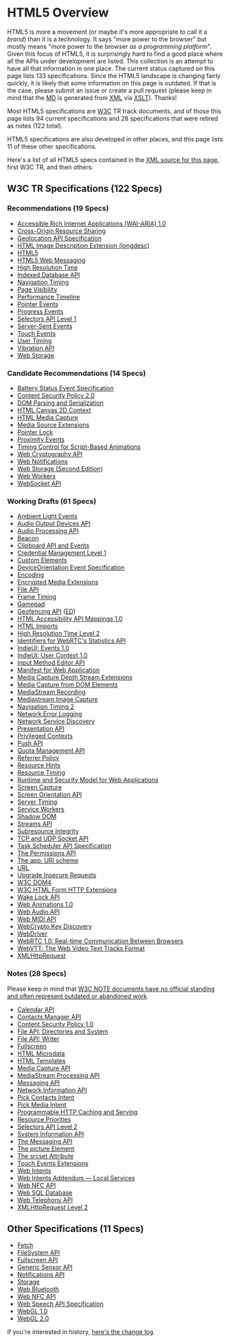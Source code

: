 # HTML5 Overview

HTML5 is more a movement (or maybe it's more appropriate to call it a *brand*) than it is a technology. It says "more power to the browser" but mostly means "more power to the browser *as a programming platform*". Given this focus of HTML5, it is surprisingly hard to find a good place where all the APIs under development are listed. This collection is an attempt to have all that information in one place. The current status captured on this page lists 133 specifications. Since the HTML5 landscape is changing fairly quickly, it is likely that some information on this page is outdated. If that is the case, please submit an issue or create a pull request (please keep in mind that the [MD](README.md) is generated from [XML](html5.xml) via [XSLT](XSLT/xml2md.xsl)). Thanks!

Most HTML5 specifications are [W3C](http://www.w3.org/ "World Wide Web Consortium") TR track documents, and of those this page lists 94 current specifications and 28 specifications that were retired as notes (122 total).

HTML5 specifications are also developed in other places, and this page lists 11 of these other specifications.

Here's a list of all HTML5 specs contained in the [XML source for this page](html5.xml), first W3C TR, and then others:

## W3C TR Specifications (122 Specs)

### Recommendations (19 Specs)

* [Accessible Rich Internet Applications (WAI-ARIA) 1.0](http://www.w3.org/TR/wai-aria "Accessibility of web content requires semantic information about widgets, structures, and behaviors, in order to allow assistive technologies to convey appropriate information to persons with disabilities. This specification provides an ontology of roles, states, and properties that define accessible user interface elements and can be used to improve the accessibility and interoperability of web content and applications. These semantics are designed to allow an author to properly convey user interface behaviors and structural information to assistive technologies in document-level markup.")
* [Cross-Origin Resource Sharing](http://www.w3.org/TR/cors "This document defines a mechanism to enable client-side cross-origin requests. Specifications that enable an API to make cross-origin requests to resources can use the algorithms defined by this specification. If such an API is used on http://example.org resources, a resource on http://hello-world.example can opt in using the mechanism described by this specification (e.g., specifying Access-Control-Allow-Origin: http://example.org as response header), which would allow that resource to be fetched cross-origin from http://example.org.")
* [Geolocation API Specification](http://www.w3.org/TR/geolocation-API "This specification defines an API that provides scripted access to geographical location information associated with the hosting device.")
* [HTML Image Description Extension (longdesc)](http://www.w3.org/TR/html-longdesc "This specification defines a longdesc attribute (based on the longdesc attribute of HTML 4) to link descriptions to images in HTML5 content. By allowing a hyperlink inside another one, this document explicitly redefines the HTML concept of hyperlink in a limited set of circumstances.")
* [HTML5](http://www.w3.org/TR/html5 "This specification defines the 5th major revision of the core language of the World Wide Web: the Hypertext Markup Language (HTML). In this version, new features are introduced to help Web application authors, new elements are introduced based on research into prevailing authoring practices, and special attention has been given to defining clear conformance criteria for user agents in an effort to improve interoperability.")
* [HTML5 Web Messaging](http://www.w3.org/TR/webmessaging "This specification defines two mechanism for communicating between browsing contexts in HTML documents.")
* [High Resolution Time](http://www.w3.org/TR/hr-time "This specification defines a JavaScript interface that provides the current time in sub-millisecond resolution and such that it is not subject to system clock skew or adjustments.")
* [Indexed Database API](http://www.w3.org/TR/IndexedDB "This document defines APIs for a database of records holding simple values and hierarchical objects. Each record consists of a key and some value. Moreover, the database maintains indexes over records it stores. An application developer directly uses an API to locate records either by their key or by using an index. A query language can be layered on this API. An indexed database can be implemented using a persistent B-tree data structure.")
* [Navigation Timing](http://www.w3.org/TR/navigation-timing "This specification defines an interface for web applications to access timing information related to navigation and elements.")
* [Page Visibility](http://www.w3.org/TR/page-visibility "This specification defines a means for site developers to programmatically determine the current visibility state of the page in order to develop power and CPU efficient web applications.")
* [Performance Timeline](http://www.w3.org/TR/performance-timeline "This specification defines an interface for web applications to access timing information related to navigation and elements.")
* [Pointer Events](http://www.w3.org/TR/pointerevents "This document defines events and related interfaces for handling hardware agnostic pointer input from devices like a mouse, pen, or touchscreen. For compatibility with existing mouse-based content, this specification also describes a mapping to fire DOM3 Mouse Events for pointer device types other than mouse.")
* [Progress Events](http://www.w3.org/TR/progress-events "The Progress Events specification defines an event interface that can be used for measuring progress; e.g. HTTP entity body transfers. This specification is primarily meant to be used by other specifications.")
* [Selectors API Level 1](http://www.w3.org/TR/selectors-api "The Selectors API specification defines methods for retrieving Element nodes from the DOM by matching against a group of selectors.")
* [Server-Sent Events](http://www.w3.org/TR/eventsource "This specification defines an API for opening an HTTP connection for receiving push notifications from a server in the form of DOM events. The API is designed such that it can be extended to work with other push notification schemes such as Push SMS.")
* [Touch Events](http://www.w3.org/TR/touch-events "The Touch Events specification defines a set of low-level events that represent one or more points of contact with a touch-sensitive surface, and changes of those points with respect to the surface and any DOM elements displayed upon it (e.g. for touch screens) or associated with it (e.g. for drawing tablets without displays). It also addresses pen-tablet devices, such as drawing tablets, with consideration toward stylus capabilities.")
* [User Timing](http://www.w3.org/TR/user-timing "This specification defines an interface to help web developers measure the performance of their applications by giving them access to high precision timestamps.")
* [Vibration API](http://www.w3.org/TR/vibration "This specification defines an API that provides access to the vibration mechanism of the hosting device. Vibration is a form of tactile feedback.")
* [Web Storage](http://www.w3.org/TR/webstorage "This specification defines an API for persistent data storage of key-value pair data in Web clients.")

### Candidate Recommendations (14 Specs)

* [Battery Status Event Specification](http://www.w3.org/TR/battery-status "This specification defines a new DOM event type that provides information about the battery status of the hosting device and associated auxiliary devices.")
* [Content Security Policy 2.0](http://www.w3.org/TR/CSP2 "This document defines a policy language used to declare a set of content restrictions for a web resource, and a mechanism for transmitting the policy from a server to a client where the policy is enforced.")
* [DOM Parsing and Serialization](http://www.w3.org/TR/DOM-Parsing "This specification defines various APIs for programmatic access to HTML and generic XML parsers by web applications for use in parsing and serializing DOM nodes.")
* [HTML Canvas 2D Context](http://www.w3.org/TR/2dcontext "This specification defines the 2D Context for the HTML canvas element. The 2D Context provides objects, methods, and properties to draw and manipulate graphics on a canvas drawing surface.")
* [HTML Media Capture](http://www.w3.org/TR/html-media-capture "This specification defines HTML form enhancements that provide access to the audio, image and video capture capabilities of the device.")
* [Media Source Extensions](http://www.w3.org/TR/media-source "This specification extends HTMLMediaElement to allow JavaScript to generate media streams for playback. Allowing JavaScript to generate streams facilitates a variety of use cases like adaptive streaming and time shifting live streams.")
* [Pointer Lock](http://www.w3.org/TR/pointerlock "This specification defines an API that provides scripted access to raw mouse movement data while locking the target of mouse events to a single element and removing the cursor from view. This is an essential input mode for certain classes of applications, especially first person perspective 3D applications and 3D modelling software.")
* [Proximity Events](http://www.w3.org/TR/proximity "This specification defines a means to receive events that correspond to a proximity sensor detecting the presence of a physical object. ")
* [Timing Control for Script-Based Animations](http://www.w3.org/TR/animation-timing "This document defines an API web page authors can use to write script-based animations where the user agent is in control of limiting the update rate of the animation. The user agent is in a better position to determine the ideal animation rate based on whether the page is currently in a foreground or background tab, what the current load on the CPU is, and so on. Using this API should therefore result in more appropriate utilization of the CPU by the browser.")
* [Web Cryptography API](http://www.w3.org/TR/WebCryptoAPI "This specification describes a JavaScript API for performing basic cryptographic operations in web applications, such as hashing, signature generation and verification, and encryption and decryption. Additionally, it describes an API for applications to generate and/or manage the keying material necessary to perform these operations. Uses for this API range from user or service authentication, document or code signing, and the confidentiality and integrity of communications.")
* [Web Notifications](http://www.w3.org/TR/notifications "Web notifications defines an API for end-user notifications. A notification allows alerting the user outside the context of a web page of an occurrence, such as the delivery of email.")
* [Web Storage (Second Edition)](http://www.w3.org/TR/webstorage "This specification defines an API for persistent data storage of key-value pair data in Web clients.")
* [Web Workers](http://www.w3.org/TR/workers "This specification defines an API that allows Web application authors to spawn background workers running scripts in parallel to their main page. This allows for thread-like operation with message-passing as the coordination mechanism.")
* [WebSocket API](http://www.w3.org/TR/websockets "This specification defines an API that enables Web pages to use the WebSocket protocol (defined by the IETF) for two-way communication with a remote host.")

### Working Drafts (61 Specs)

* [Ambient Light Events](http://www.w3.org/TR/ambient-light "This specification defines a means to receive events that correspond to a light sensor detecting the presence of a light.")
* [Audio Output Devices API](http://www.w3.org/TR/audio-output "This document defines a set of JavaScript APIs that let a Web application manage how audio is rendered on the user audio output devices.")
* [Audio Processing API](http://www.w3.org/TR/audioproc "This specification introduces and compares two client-side APIs for processing and synthesizing real-time audio streams in the browser.")
* [Beacon](http://www.w3.org/TR/beacon "This specification defines an interoperable means for site developers to asynchronously transfer data from the user agent to a web server, with the user agent taking the responsibility to eventually send the data.")
* [Clipboard API and Events](http://www.w3.org/TR/clipboard-apis "This document describes APIs for clipboard operations such as copy, cut and paste in web applications.")
* [Credential Management Level 1](http://www.w3.org/TR/credential-management-1 "This specification describes an imperative API enabling a website to request a user's credentials from a user agent, and to help the user agent correctly store user credentials for future use.")
* [Custom Elements](http://www.w3.org/TR/custom-elements "This specification describes the method for enabling the author to define and use new types of DOM elements in a document.")
* [DeviceOrientation Event Specification](http://www.w3.org/TR/orientation-event "This specification defines several new DOM event types that provide information about the physical orientation and motion of a hosting device.")
* [Encoding](http://www.w3.org/TR/encoding "While encodings have been defined to some extent, implementations have not always implemented them in the same way, have not always used the same labels, and often differ in dealing with undefined and former proprietary areas of encodings. This specification attempts to fill those gaps so that new implementations do not have to reverse engineer encoding implementations of the market leaders and existing implementations can converge.")
* [Encrypted Media Extensions](http://www.w3.org/TR/encrypted-media "This proposal extends HTMLMediaElement providing APIs to control playback of protected content. The API supports use cases ranging from simple clear key decryption to high value video (given an appropriate user agent implementation). License/key exchange is controlled by the application, facilitating the development of robust playback applications supporting a range of content decryption and protection technologies. This specification does not define a content protection or Digital Rights Management system. Rather, it defines a common API that may be used to discover, select and interact with such systems as well as with simpler content encryption systems. Implementation of Digital Rights Management is not required for compliance with this specification: only the simple clear key system is required to be implemented as a common baseline. The common API supports a simple set of content encryption capabilities, leaving application functions such as authentication and authorization to page authors. This is achieved by requiring content protection system-specific messaging to be mediated by the page rather than assuming out-of-band communication between the encryption system and a license or other server.")
* [File API](http://www.w3.org/TR/FileAPI "This specification provides an API for representing file objects in web applications, as well as programmatically selecting them and accessing their data.")
* [Frame Timing](http://www.w3.org/TR/frame-timing "This specification defines an interface to help web developers measure the performance of their applications by giving them access to frame performance data to facilitate smoothness (i.e. Frames per Second and Time to Frame) measurements.")
* [Gamepad](http://www.w3.org/TR/gamepad "The Gamepad specification defines a low-level interface that represents gamepad devices.")
* [Geofencing API](http://www.w3.org/TR/geofencing "This specification defines an API that lets webapps setup geographic boundaries around specific locations and then receive notifications when the hosting device enters or leaves those areas.") ([ED](https://w3c.github.io/geofencing-api/ "Editor's Draft"))
* [HTML Accessibility API Mappings 1.0](http://www.w3.org/TR/html-aam-1.0 "HTML Accessibility API Mappings (HTML-AAM) defines how user agents map HTML 5.1 elements and attributes to platform accessibility application programming interfaces (APIs). It leverages and extends the Core Accessibility API Mappings 1.1 and the Accessible Name and Description: Computation and API Mappings 1.1 for use with the HTML 5.1 host language. Documenting these mappings promotes interoperable exposure of roles, states, properties, and events implemented by accessibility APIs and helps to ensure that this information appears in a manner consistent with author intent.")
* [HTML Imports](http://www.w3.org/TR/html-imports "HTML Imports are a way to include and reuse HTML documents in other HTML documents.")
* [High Resolution Time Level 2](http://www.w3.org/TR/hr-time-2 "This specification defines a JavaScript interface that provides the current time in sub-millisecond resolution and such that it is not subject to system clock skew or adjustments.")
* [Identifiers for WebRTC's Statistics API](http://www.w3.org/TR/webrtcstats "This document defines a set of JavaScript APIs that allow access to the statistical information about a PeerConnection.")
* [IndieUI: Events 1.0](http://www.w3.org/TR/indie-ui-events "IndieUI: Events 1.0 is an abstraction between physical, device-specific user interaction events and inferred user intent such as scrolling or changing values. This provides an intermediate layer between device- and modality-specific user interaction events, and the basic user interface functionality used by web applications. IndieUI: Events focuses on granular user interface interactions such as scrolling the view, canceling an action, changing the value of a user input widget, selecting a range, placing focus on an object, etc. Implementing platforms will combine modality-specific user input, user idiosyncratic heuristics to determine the specific corresponding Indie UI event, and send that to the web application in addition to the modality-specific input such as mouse or keyboard events, should applications wish to process it.")
* [IndieUI: User Context 1.0](http://www.w3.org/TR/indie-ui-context "IndieUI: User Context defines a set of preferences that users can choose to expose to web applications, and an API for user agents to access the preferences and listen for changes. User can set preferences for features such as screen and font size, color, and typographical preferences. Users with disabilities can provide information about assistive technologies in use, indicate that the display is in an accessibility mode, and indicate whether and what kind of subtitles and audio descriptions they need. Web applications can use this information to optimize the presentation without a requirement to target a specific device, operating system, or locale. While customizations based on these properties benefit users, the information could also be used to make assumptions about users or compromise anonymity. Therefore, the specification includes user agent requirements to allow users to opt out and choose not to expose information on a category basis to preserve privacy.")
* [Input Method Editor API](http://www.w3.org/TR/ime-api "This specification defines an ”IME API” that provides Web applications with scripted access to an IME (input-method editor) associated with a hosting user agent. This IME API includes: an InputMethodContext interface, which provides methods to retrieve detailed data from an in-progress IME composition; and a Composition dictionary, which represents read-only attributes about the current composition, such as the actual text and its style. This API is designed to be used in conjunction with DOM events.")
* [Manifest for Web Application](http://www.w3.org/TR/appmanifest "This specification defines a JSON-based manifest that provides developers with a centralized place to put metadata associated with a web application. This includes, but is not limited to, the web application's name, links to icons, as well as the preferred URL to open when a user launches the web application. The manifest also allows developers to declare a default orientation for their web application, as well as providing the ability to set the display mode for the application (e.g., in fullscreen). Additionally, the manifest allows a developer to ”scope” a web application to a URL. This restricts the URLs to which the application can be navigated and provides a means to ”deep link” into a web application from other applications. Using this metadata, user agents can provide developers with means to create user experiences that are more comparable to that of a native application. In addition, this specification defines the manifest link type, which provides a declarative means for a document to be associated with a manifest.")
* [Media Capture Depth Stream Extensions](http://www.w3.org/TR/mediacapture-depth "This specification extends the Media Capture and Streams specification to allow a depth stream to be requested from the web platform using APIs familiar to web authors.")
* [Media Capture from DOM Elements](http://www.w3.org/TR/mediacapture-fromelement "This document defines how a stream of media can be captured from a DOM element, such as a <video>, <audio>, or <canvas> element, in the form of a MediaStream.")
* [MediaStream Recording](http://www.w3.org/TR/mediastream-recording "This document defines a recording API for use with MediaStreams as defined in Media Capture and Streams.")
* [Mediastream Image Capture](http://www.w3.org/TR/image-capture "This document specifies the takePhoto() and getFrame() methods, and corresponding camera settings for use with MediaStreams as defined in Media Capture and Streams.")
* [Navigation Timing 2](http://www.w3.org/TR/navigation-timing-2 "This specification defines an interface for web applications to access the complete timing information for navigation of a document.")
* [Network Error Logging](http://www.w3.org/TR/network-error-logging "This document defines a mechanism that enables developers to declare a network error reporting policy for a web application. A user agent can use this policy to report encountered network errors that prevented it from successfully fetching requested resources.")
* [Network Service Discovery](http://www.w3.org/TR/discovery-api "This specification defines a mechanism for an HTML document to discover and subsequently communicate with HTTP-based services advertised via common discovery protocols within the current network.")
* [Presentation API](http://www.w3.org/TR/presentation-api "This specification defines an API to enable web content to access external presentation-type displays and use them for presenting web content.")
* [Privileged Contexts](http://www.w3.org/TR/powerful-features "This specification provides guidelines for user agent implementors and spec authors for implementing features whose properties dictate that they be exposed to the web only within a trustworthy environment.")
* [Push API](http://www.w3.org/TR/push-api "The Push API provides webapps with scripted access to server-sent messages, for simplicity referred to here as push messages, as delivered by push services. A push service allows an application server to send messages to a webapp, regardless of whether the webapp is currently active on the user agent. The push message will be delivered to a Service Worker, which could then store the message's data or display a notification to the user. This specification is designed to promote compatibility with any delivery method for push messages from push services to user agents.")
* [Quota Management API](http://www.w3.org/TR/quota-api "This specification defines an API to manage usage and availability of local storage resources, and defines a means by which a user agent (UA) may grant Web applications permission to use more local space, temporarily or persistently, via various different storage APIs.")
* [Referrer Policy](http://www.w3.org/TR/referrer-policy "This document describes how an author can set a referrer policy for documents they create, and the impact of such a policy on the referer HTTP header for outgoing requests and navigations.")
* [Resource Hints](http://www.w3.org/TR/resource-hints "This specification defines the preconnect relationship and extends the preload relationship of the HTML Link Element (<link>). These primitives enable the developer, and the server generating or delivering the resources, to assist the user agent in the decision process of which origins it should connect to, and which resources it should fetch to improve page performance.")
* [Resource Timing](http://www.w3.org/TR/resource-timing "This specification defines an interface for web applications to access timing information related to HTML elements.")
* [Runtime and Security Model for Web Applications](http://www.w3.org/TR/runtime "This document specifies a runtime and security model for Web Applications. It describes how an application is defined through an application manifest, and how it can be installed, updated and packaged. It also specifies how such an application can be put into the background, be put back in the foreground or woken up. Finally, the document describes the security model for such applications. This includes the permission model and the different security rules that would apply.")
* [Screen Capture](http://www.w3.org/TR/screen-capture "This document defines how a user's display, or parts thereof, can be used as the source of a media stream using getOutputMedia, an extension to the Media Capture API.")
* [Screen Orientation API](http://www.w3.org/TR/screen-orientation "The Screen Orientation API provides the ability to read the screen orientation type and angle, to be informed when the screen orientation state changes, and be able to lock the screen orientation to a specific state.")
* [Server Timing](http://www.w3.org/TR/server-timing "This specification introduces Server Timing, which enables the server to communicate performance metrics about the request-response cycle to the user agent, and a JavaScript interface to enable applications to collect, process, and act on these metrics to optimize application delivery.")
* [Service Workers](http://www.w3.org/TR/service-workers "This specification describes a method that enables applications to take advantage of persistent background processing, including hooks to enable bootstrapping of web applications while offline. The core of this system is an event-driven Web Worker, which responds to events dispatched from documents and other sources. A system for managing installation, versions, and upgrades is provided. The Service Worker is a generic entry point for event-driven background processing in the Web Platform that is extensible by other specifications.")
* [Shadow DOM](http://www.w3.org/TR/shadow-dom "This specification describes a method of establishing and maintaining functional boundaries between DOM trees and how these trees interact with each other within a document, thus enabling better functional encapsulation within the DOM.")
* [Streams API](http://www.w3.org/TR/streams-api "WHATWG Streams API spec provides an API for representing and handling a stream of data in JavaScript. This W3C spec is intended to extend the WHATWG spec to meet requirements specific to the browser environment.")
* [Subresource Integrity](http://www.w3.org/TR/SRI "This specification defines a mechanism by which user agents may verify that a fetched resource has been delivered without unexpected manipulation.")
* [TCP and UDP Socket API](http://www.w3.org/TR/tcp-udp-sockets "This API provides interfaces to raw UDP sockets, TCP Client sockets and TCP Server sockets.")
* [Task Scheduler API Specification](http://www.w3.org/TR/task-scheduler "This specification defines an API to schedule a task at a specified time. When the indicated time is reached, the application that scheduled the task will be notified via a functional event on a service worker. A task event will be delivered to a service worker, regardless of whether the application is active on user agent. Applications such as an alarm clock or an auto-updater may utilize this API to perform certain action at a specified time.")
* [The Permissions API](http://www.w3.org/TR/permissions "The Permissions API allows a web application to be aware of the status of a given permission, to know whether it is granted, denied or if the user will be asked whether the permission should be granted.")
* [The app: URI scheme](http://www.w3.org/TR/app-uri "This specification defines the app: URI scheme and rules for dereferencing an app: URI, which can be used to address resources inside a package (e.g., a packaged application). The dereferencing model relies on HTTP semantics to return resources in a manner akin to a HTTP GET request. Doing so allows this URI scheme to be used with other technologies that rely on HTTP responses to function as intended, such as XmlHttpRequest.")
* [URL](http://www.w3.org/TR/url-1 "The URL Standard defines URLs, domains, IP addresses, the application/x-www-form-urlencoded format, and their API.")
* [Upgrade Insecure Requests](http://www.w3.org/TR/upgrade-insecure-requests "This document defines a mechanism which allows authors to instruct a user agent to upgrade a priori insecure resource requests to secure transport before fetching them.")
* [W3C DOM4](http://www.w3.org/TR/dom "DOM defines a platform-neutral model for events and node trees.")
* [W3C HTML Form HTTP Extensions](http://www.w3.org/TR/form-http-extensions "This is an addendum to the specification of HTML5 forms extending the abilities of configuring HTTP requests through HTML markup. This document has been developed as a result of work contributed in addressing HTML WG ISSUE-195: Enhance http request generation from forms.")
* [Wake Lock API](http://www.w3.org/TR/wake-lock "This document specifies an API that allows web applications to request a wake lock. A wake lock prevents some aspect of the device from entering a power-saving state (e.g., preventing the system from turning off the screen).")
* [Web Animations 1.0](http://www.w3.org/TR/web-animations "This specification defines a model for synchronization and timing of changes to the presentation of a Web page. This specification also defines an application programming interface for interacting with this model and it is expected that further specifications will define declarative means for exposing these features.")
* [Web Audio API](http://www.w3.org/TR/webaudio "This specification describes a high-level JavaScript API for processing and synthesizing audio in web applications. The primary paradigm is of an audio routing graph, where a number of AudioNode objects are connected together to define the overall audio rendering. The actual processing will primarily take place in the underlying implementation (typically optimized Assembly/C/C++ code), but direct JavaScript processing and synthesis is also supported. This API is designed to be used in conjunction with other APIs and elements on the web platform, notably: XMLHttpRequest (using the responseType and response attributes). For games and interactive applications, it is anticipated to be used with the canvas 2D and WebGL 3D graphics APIs.")
* [Web MIDI API](http://www.w3.org/TR/webmidi " Some user agents have connected music devices, such as synthesizers, keyboard and other controllers, and drum machines. The widely adopted Musical Instrument Digital Interface (MIDI) protocol enables electronic musical instruments, controllers and computers to communicate and synchronize with each other. MIDI does not transmit audio signals: instead, it sends event messages about musical notes, controller signals for parameters such as volume, vibrato and panning, cues and clock signals to set the tempo, and system-specific MIDI communications (e.g. to remotely store synthesizer-specific patch data). This same protocol has become a standard for non-musical uses, such as show control, lighting and special effects control. This specification defines an API supporting the MIDI protocol, enabling web applications to enumerate and select MIDI input and output devices on the client system and send and receive MIDI messages. It is intended to enable non-music MIDI applications as well as music ones, by providing low-level access to the MIDI devices available on the users' systems. At the same time, the Web MIDI API is not intended to become a semantic controller platform; it is designed to expose the mechanics of MIDI input and output interfaces, and the practical aspects of sending and receiving MIDI messages, without identifying what those actions might mean semantically. To some users, ”MIDI” has become synonymous with Standard MIDI Files and General MIDI. That is not the intent of this API; the use case of simply playing back a .SMF file is not within the purview of this specification (it could be considered a different format to be supported by the HTML5 <audio> element, for example). The Web MIDI API is intended to enable direct access to devices that respond to MIDI - external synthesizers or lighting systems, for example, or even the software synthesizers that are built in to many common operating systems. The Web MIDI API is also explicitly designed to enable a new class of applications on the web that can respond to MIDI controller inputs - using external hardware controllers with physical buttons, knobs and sliders (as well as musical controllers like keyboard, guitar or wind instrument controllers) to control web applications. The Web MIDI API is also expected to be used in conjunction with other APIs and elements of the web platform, notably the Web Audio API and High-Resolution Time. This API is also intended to be familiar to users of MIDI APIs on other systems, such as Apple's CoreMIDI and Microsoft's Windows MIDI API.")
* [WebCrypto Key Discovery](http://www.w3.org/TR/webcrypto-key-discovery "This specification describes a JavaScript API for discovering named, origin-specific pre-provisioned cryptographic keys for use with the Web Cryptography API. Pre-provisioned keys are keys which have been made available to the UA by means other than the generation, derivation, imporation functions of the Web Cryptography API. Origin-specific keys are keys that are available only to a specified origin. Named keys are identified by a name assumed to be known to the origin in question and provisioned with the key itself.")
* [WebDriver](http://www.w3.org/TR/webdriver "This specification defines the WebDriver API, a platform-and language-neutral interface that allows programs or scripts to introspect into, and control the behaviour of, a web browser. The WebDriver API is primarily intended to allow developers to write tests that automate a browser from a separate controlling process, but may also be implemented in such a way as to allow in-browser scripts to control a browser. The WebDriver API is defined by a set of interfaces to discover and manipulate DOM elements on a page, and to control the behaviour of the containing browser. This specification also includes a non-normative reference useful for browser vendors.")
* [WebRTC 1.0: Real-time Communication Between Browsers](http://www.w3.org/TR/webrtc "This document defines a set of ECMAScript APIs in WebIDL to allow media to be sent over the network to another browser or device implementing the appropriate set of real-time protocols, and media to be received from another browser or device. This specification is being developed in conjunction with a protocol specification developed by the IETF RTCWEB group and an API specification to get access to local media devices developed by the Media Capture Task Force.")
* [WebVTT: The Web Video Text Tracks Format](http://www.w3.org/TR/webvtt1 "This specification defines WebVTT, the Web Video Text Tracks format. Its main use is for marking up external text track resources in connection with the HTML <track> element. WebVTT files provide captions or subtitles for video content, and also text video descriptions, chapters for content navigation, and more generally any form of metadata that is time-aligned with audio or video content.")
* [XMLHttpRequest](http://www.w3.org/TR/XMLHttpRequest "The XMLHttpRequest specification defines an API that provides scripted client functionality for transferring data between a client and a server.")

### Notes (28 Specs)

Please keep in mind that [W3C NOTE documents have no official standing and often represent outdated or abandoned work](http://www.w3.org/2014/Process-20140801/#maturity-levels).

* [Calendar API](http://www.w3.org/TR/calendar-api "The Calendar API defines the high-level interfaces required to obtain read access to a user's calendaring service.")
* [Contacts Manager API](http://www.w3.org/TR/contacts-manager-api "This specification defines a System Level API which offers a simple interface to manage user's contacts stored in the system's address book. A typical use case of the Contacts API is the implementation of an application to manage said address book.")
* [Content Security Policy 1.0](http://www.w3.org/TR/CSP "This document defines a policy language used to declare a set of content restrictions for a web resource, and a mechanism for transmitting the policy from a server to a client where the policy is enforced.")
* [File API: Directories and System](http://www.w3.org/TR/file-system-api "This specification defines an API to navigate file system hierarchies, and defines a means by which a user agent may expose sandboxed sections of a user's local filesystem to web applications. It builds on File API: Writer, which in turn built on File API, each adding a different kind of functionality.")
* [File API: Writer](http://www.w3.org/TR/file-writer-api "This specification defines an API for writing to files from web applications. This API is designed to be used in conjunction with, and depends on definitions in, other APIs and elements on the web platform. Most relevant among these are File API and Web Workers.")
* [Fullscreen](http://www.w3.org/TR/fullscreen "Fullscreen defines the fullscreen API for the web platform.")
* [HTML Microdata](http://www.w3.org/TR/microdata "This specification defines the HTML microdata mechanism. This mechanism allows machine-readable data to be embedded in HTML documents in an easy-to-write manner, with an unambiguous parsing model. It is compatible with numerous other data formats including RDF and JSON.")
* [HTML Templates](http://www.w3.org/TR/html-templates "This specification describes a method for declaring inert DOM subtrees in HTML and manipulating them to instantiate document fragments with identical contents.")
* [Media Capture API](http://www.w3.org/TR/media-capture-api "This specification defines an Application Programming Interface (API) that provides access to the audio, image and video capture capabilities of the device.")
* [MediaStream Processing API](http://www.w3.org/TR/streamproc "A number of existing or proposed features for the Web platform deal with continuous real-time media: HTML media elements, Synchronization of multiple HTML media elements (e.g. proposed HTML MediaController), Capture and recording of local audio and video input (e.g. proposed HTML Streams), Peer-to-peer streaming of audio and video streams (e.g. proposed WebRTC and HTML Streams), and Advanced audio APIs that allow complex mixing and effects processing (e.g. Mozilla's AudioData, Chrome's AudioNode). Many use-cases require these features to work together. This proposal makes HTML Streams the foundation for integrated Web media processing by creating a mixing and effects processing API for HTML Streams.")
* [Messaging API](http://www.w3.org/TR/messaging "This specification defines a System Level API which offers a simple interface to get access to mobile messaging services. A typical use case of the Messaging API is the implementation of a messaging client application that allows the user to send SMS and MMS messages as well as to access and manage the received SMS and MMS messages.")
* [Network Information API](http://www.w3.org/TR/netinfo-api "The Network Information API provides an interface for web applications to access the underlying connection information of the device.")
* [Pick Contacts Intent](http://www.w3.org/TR/contacts-api "The Pick Contacts Intent defines a Web Intent that enables access to a user's address book service from inside a Web application. It defines both an Intent action/type pair that selects this operation, and the format of the contacts data that is returned by services implementing this specification.")
* [Pick Media Intent](http://www.w3.org/TR/gallery "The Pick Media Intent defines a Web Intent that enables access to a user's media gallery from inside a Web application. It defines both an Intent action/type pair that selects this operation, and the format of the media data that is returned by services implementing this specification. ")
* [Programmable HTTP Caching and Serving](http://www.w3.org/TR/DataCache "This document defines APIs for off-line serving of requests to HTTP resources using static and dynamic responses. It extends the function of application caches defined in HTML5.")
* [Resource Priorities](http://www.w3.org/TR/resource-priorities "This specification defines a means for site developers to programmatically give the User Agent hints on the download priority of a resource. This will allow User Agents to more efficiently manage the order in which resources are downloaded.")
* [Selectors API Level 2](http://www.w3.org/TR/selectors-api2 "The Selectors API specification defines methods for retrieving element nodes from the DOM by matching against a group of selectors, and for testing if a given element matches a particular selector.")
* [System Information API](http://www.w3.org/TR/system-info-api "This specification defines an API to provide Web applications with access to various properties of the system which they are running on. Specifically, properties pertaining to the device hardware are addressed. Examples include battery status, current network bandwidth. Additionally, some of those properties offer access to the environment around the device, such as ambient brightness or atmospheric pressure.")
* [The Messaging API](http://www.w3.org/TR/messaging-api "This specification defines an API that provides access to messaging functionality in the device, including SMS, MMS and email.")
* [The picture Element](http://www.w3.org/TR/html-picture-element "This specification defines the HTML picture element and extends the img and source elements to allow authors to declaratively control or give hints to the user agent about which image resource to use, based on the screen pixel density, viewport size, image format, and other factors.")
* [The srcset Attribute](http://www.w3.org/TR/html-srcset "When authors adapt their sites for high-resolution displays, they often need to be able to use different assets representing the same image. We address this need for adaptive, bitmapped content images by adding a srcset attribute to the img element.")
* [Touch Events Extensions](http://www.w3.org/TR/touch-events-extensions "This document defines extensions to the Touch Events specification that have been implemented by one or more browsers. We recommend that user agents implement the Touch Events Recommendation and/or the newer Pointer Events specification instead. This document is no longer being developed.")
* [Web Intents](http://www.w3.org/TR/web-intents "This specification defines a service discovery and light-weight RPC mechanism for web apps called Web Intents. This document defines DOM interfaces and markup used by client and service pages to create, receive, and reply to Web Intents messages, and the procedures the User Agent carries out to facilitate that process.")
* [Web Intents Addendum — Local Services](http://www.w3.org/TR/webintents-local-services "This specification is an addendum to Web Intents, that defines how Web Intents enabled User Agents can discover and communicate with local Web Intents Services.")
* [Web NFC API](http://www.w3.org/TR/nfc "Near Field Communication (NFC) is an international standard (ISO/IEC 18092) that specifies an interface and protocol for simple wireless interconnection of closely coupled devices operating at 13.56 MHz. There are three groups of application scenarios for NFC: The first one is to hold a device close to a wireless tag to exchange some digital information or data; The second is to hold two devices close to each other in order to exchange some information or data between them; The third one is to make payments by holding mobile phones close to point of sales terminals instead of swiping smart cards. NFC enables wireless communication between two devices at close proximity, usually less than a few centimeters.")
* [Web SQL Database](http://www.w3.org/TR/webdatabase "This specification defines an API for storing data in databases that can be queried using a variant of SQL.")
* [Web Telephony API](http://www.w3.org/TR/telephony "This specification defines an API to manage telephone calls. A typical use case of the Web Telephony API is the implementation of a 'Dialer' application supporting multiparty calls and multiple telephony services. A minimal structure for call history items is also defined.")
* [XMLHttpRequest Level 2](http://www.w3.org/TR/XMLHttpRequest2 "The XMLHttpRequest Level 2 specification enhances the XMLHttpRequest object with new features, such as cross-origin requests, progress events, and the handling of byte streams for both sending and receiving.")

## Other Specifications (11 Specs)

* [Fetch](https://fetch.spec.whatwg.org/ "The Fetch standard defines requests, responses, and the process that binds them; fetching.")
* [FileSystem API](http://w3c.github.io/filesystem-api/ "The FileSystem API defines functionality on a local sandboxed file system within the same origin of the Web Application that created it. It exposes standard file system operations to Web Applications, such as creation of files and directories, and reading and writing of them (from and to disk), including other programmatic manipulation of files and directories.")
* [Fullscreen API](https://fullscreen.spec.whatwg.org/ "Fullscreen defines the fullscreen API for the web platform.")
* [Generic Sensor API](http://w3c.github.io/sensors/ "This specification defines a framework for exposing sensor data to the Open Web Platform in a consistent way. It does so by defining a blueprint for writing specifications of concrete sensors along with an abstract Sensor interface that can be extended to accommodate different sensor types.")
* [Notifications API](https://notifications.spec.whatwg.org/ "This standard defines an API to display notifications to the end user, typically outside the top-level browsing context's viewport. It is designed to be compatible with existing notification systems, while remaining platform-independent.")
* [Storage](https://storage.spec.whatwg.org/ "The Storage Standard defines an API for persistent storage and quota estimates, as well as the platform storage architecture.")
* [Web Bluetooth](https://webbluetoothcg.github.io/web-bluetooth/ "This document describes an API to discover and communicate with devices over the Bluetooth 4 wireless standard using the Generic Attribute Profile (GATT).")
* [Web NFC API](http://w3c.github.io/web-nfc/ "Near Field Communication (NFC) enables wireless communication between two devices at close proximity, usually less than a few centimeters. NFC is an international standard (ISO/IEC 18092) defining an interface and protocol for simple wireless interconnection of closely coupled devices operating at 13.56 MHz. This specification defines an API to manage selected NFC use-cases from web pages, and to enable new use-cases based on NFC technology.")
* [Web Speech API Specification](https://dvcs.w3.org/hg/speech-api/raw-file/tip/speechapi.html "This specification defines a JavaScript API to enable web developers to incorporate speech recognition and synthesis into their web pages. It enables developers to use scripting to generate text-to-speech output and to use speech recognition as an input for forms, continuous dictation and control. The JavaScript API allows web pages to control activation and timing and to handle results and alternatives.")
* [WebGL 1.0](https://www.khronos.org/registry/webgl/specs/latest/1.0/ "This specification describes an additional rendering context and support objects for the HTML 5 canvas element. This context allows rendering using an API that conforms closely to the OpenGL ES 2.0 API.")
* [WebGL 2.0](https://www.khronos.org/registry/webgl/specs/latest/2.0/ "This is Version 2.0 of the WebGL Specification. This specification describes an additional rendering context and support objects for the HTML 5 canvas element. This context allows rendering using an API that conforms closely to the OpenGL ES 3.0 API. This document should be read as an extension to the WebGL 1.0 specification. It will only describe the differences from 1.0.")


If you're interested in history, [here's the change log](MD/history.md).